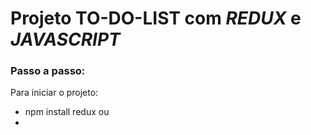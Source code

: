 # Projeto TO-DO-LIST com *REDUX* e *JAVASCRIPT* 

### Passo a passo:
Para iniciar o projeto: 

* npm install redux
ou
* <script> tag script com o caminho da biblioteca (usei essa opção)

1. Criação do store usando a função Redux.createStore();

2. Criação do reducer, atribui-se ele no store, ele recebe uma callback com o estado e a action, o bloco switch e o default, nele as action serão escritas.

3. Criar as ações que vão inserir tarefas na lista, remover tarefas da lista e completar tarefas da lista.

4. Enviar action para adicionar tarefa para o reducer, uso de um 'escutador' no input para fazer isso
Para cada linha de tarefa ter um id unico e ser usado nas actions usei a biblioteca Lodash, para mais informações:

https://blog.betrybe.com/desenvolvimento-web/lodash-o-que-e-como-usar/
https://www.geeksforgeeks.org/lodash-_-uniqueid-method/

5. Action para 'check' das tarefas 

6. Remove tarefa da lista 

As funções checkTask e deleteTask (passadas ao redecer pelo dispatch()) serão realizadas quano forem chamadas pelas ações
do usuário na lista que será renderizada no próximo passo.


